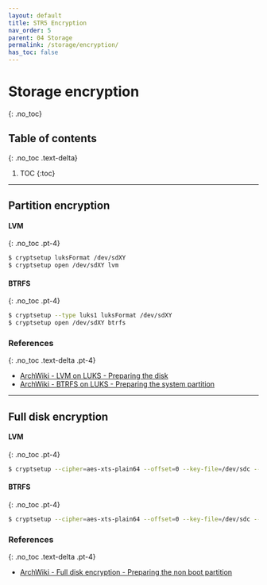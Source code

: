 ```yaml
---
layout: default
title: STR5 Encryption
nav_order: 5
parent: 04 Storage
permalink: /storage/encryption/
has_toc: false
---
```


# Storage encryption
{: .no_toc}

## Table of contents
{: .no_toc .text-delta}

1. TOC
{:toc}

---

## Partition encryption

#### LVM
{: .no_toc .pt-4}

```bash
$ cryptsetup luksFormat /dev/sdXY
$ cryptsetup open /dev/sdXY lvm
```

#### BTRFS
{: .no_toc .pt-4}

```bash
$ cryptsetup --type luks1 luksFormat /dev/sdXY
$ cryptsetup open /dev/sdXY btrfs
```

### References
{: .no_toc .text-delta .pt-4}

- [ArchWiki - LVM on LUKS - Preparing the disk](https://wiki.archlinux.org/index.php/Dm-crypt/Encrypting_an_entire_system#Preparing_the_disk_2)
- [ArchWiki - BTRFS on LUKS - Preparing the system partition](https://wiki.archlinux.org/index.php/Dm-crypt/Encrypting_an_entire_system#Preparing_the_system_partition)

---

## Full disk encryption

#### LVM
{: .no_toc .pt-4}

```bash
$ cryptsetup --cipher=aes-xts-plain64 --offset=0 --key-file=/dev/sdc --key-size=512 open --type plain /dev/sda lvm
```

#### BTRFS
{: .no_toc .pt-4}

```bash
$ cryptsetup --cipher=aes-xts-plain64 --offset=0 --key-file=/dev/sdc --key-size=512 open --type plain /dev/sda btrfs
```

### References
{: .no_toc .text-delta .pt-4}

- [ArchWiki - Full disk encryption - Preparing the non boot partition](https://wiki.archlinux.org/index.php/Dm-crypt/Encrypting_an_entire_system#Preparing_the_non-boot_partitions)
